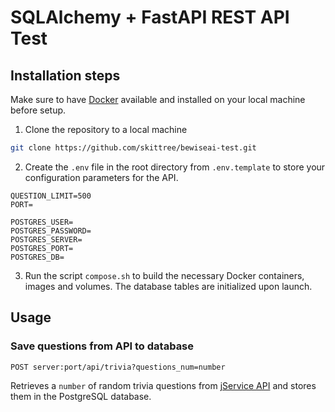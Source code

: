 # SQLAlchemy + FastAPI REST API Test

## Installation steps

Make sure to have [Docker](https://www.docker.com) available and installed on your local machine before setup.

1. Clone the repository to a local machine
```bash
git clone https://github.com/skittree/bewiseai-test.git
```

2. Create the `.env` file in the root directory from `.env.template` to store your configuration parameters for the API.

```dotenv
QUESTION_LIMIT=500
PORT=

POSTGRES_USER=
POSTGRES_PASSWORD=
POSTGRES_SERVER=
POSTGRES_PORT=
POSTGRES_DB=
```

3. Run the script `compose.sh` to build the necessary Docker containers, images and volumes. The database tables are initialized upon launch.

## Usage

### Save questions from API to database

```http
POST server:port/api/trivia?questions_num=number
```

Retrieves a `number` of random trivia questions from [jService API](https://jservice.io) and stores them in the PostgreSQL database.